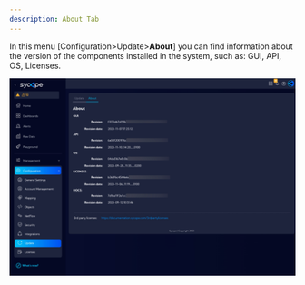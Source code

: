 ```yaml
---
description: About Tab
---
```


In this menu [Configuration>Update>**About**] you can find information about the version of the components installed in the system, such as: GUI, API, OS, Licenses.

![image-20231116085306281](assets_About/image-20231116085306281.png)













